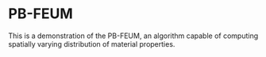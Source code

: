 # PB-FEUM
This is a demonstration of the PB-FEUM, an algorithm capable of computing spatially varying distribution of material properties. 
